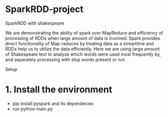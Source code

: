 # SparkRDD-project
SparkRDD with shakespeare

We are demonstrating the ability of spark over MapReduce and efficiency of processing of RDDs when large amount of data is involved. Spark provides direct functionality of Map-reduces by treating data as a streamline and RDDs help us to utilize the data efficiently. Here we are using large amount of Shakespeare text to analyze which words were used most frequently by, and separately processing with stop words present or not.​

Setup
# 1. Install the environment
- pip install pyspark and its dependecies
- run python main.py
